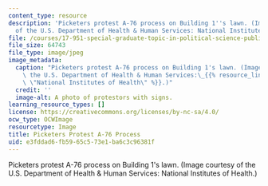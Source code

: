 ```yaml
---
content_type: resource
description: 'Picketers protest A-76 process on Building 1''s lawn. (Image courtesy
  of the U.S. Department of Health & Human Services: National Institutes of Health.)'
file: /courses/17-951-special-graduate-topic-in-political-science-public-opinion-spring-2004/e3fddad6fb5965c573e1ba6c3c96381f_17-951s04.jpg
file_size: 64743
file_type: image/jpeg
image_metadata:
  caption: "Picketers protest A-76 process on Building 1's lawn. (Image courtesy of\
    \ the U.S. Department of Health & Human Services:\_{{% resource_link \"ac2203ac-53e6-4bc3-857b-0f434d21ee1d\"\
    \ \"National Institutes of Health\" %}}.)"
  credit: ''
  image-alt: A photo of protestors with signs.
learning_resource_types: []
license: https://creativecommons.org/licenses/by-nc-sa/4.0/
ocw_type: OCWImage
resourcetype: Image
title: Picketers Protest A-76 Process
uid: e3fddad6-fb59-65c5-73e1-ba6c3c96381f
---
```

Picketers protest A-76 process on Building 1's lawn. (Image courtesy of the U.S. Department of Health & Human Services: National Institutes of Health.)
